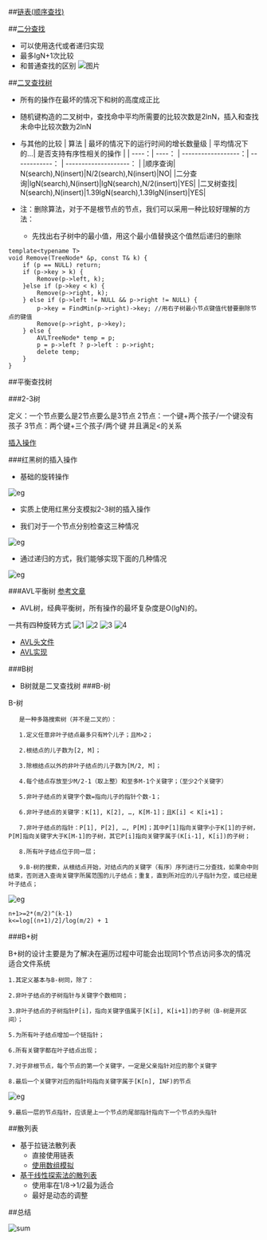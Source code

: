 ##[链表(顺序查找)](template_linklistst.h)

##[二分查找](template_binarysearchst.h)
- 可以使用迭代或者递归实现
- 最多lgN+1次比较
- 和普通查找的区别
![图片](http://ww4.sinaimg.cn/mw690/6941baebjw1elxv7p279wj20gl05tdgc.jpg)


##[二叉查找树](template_bitreesearchst.h)
-  所有的操作在最坏的情况下和树的高度成正比
-  随机键构造的二叉树中，查找命中平均所需要的比较次数是2lnN，插入和查找未命中比较次数为2lnN

- 与其他的比较
| 算法 | 最坏的情况下的运行时间的增长数量级 | 平均情况下的...| 是否支持有序性相关的操作 |
| ----：| ----： | ------------------：| ------------： | --------------------： |
|顺序查询| N(search),N(insert)|N/2(search),N(insert)|NO|
|二分查询|lgN(search),N(insert)|lgN(search),N/2(insert)|YES|
|二叉树查找| N(search),N(insert)|1.39lgN(search),1.39lgN(insert)|YES|

- 注：删除算法，对于不是根节点的节点，我们可以采用一种比较好理解的方法：
  - 先找出右子树中的最小值，用这个最小值替换这个值然后递归的删除


```
template<typename T>
void Remove(TreeNode* &p, const T& k) {
    if (p == NULL) return;
    if (p->key > k) {
        Remove(p->left, k);
    }else if (p->key < k) {
        Remove(p->right, k);
    } else if (p->left != NULL && p->right != NULL) {
        p->key = FindMin(p->right)->key; //用右子树最小节点键值代替要删除节点的键值
        Remove(p->right, p->key);
    } else {
        AVLTreeNode* temp = p;
        p = p->left ? p->left : p->right;
        delete temp; 
    }
}
```



##平衡查找树

###2-3树

定义：一个节点要么是2节点要么是3节点
2节点：一个键+两个孩子/一个键没有孩子
3节点：两个键+三个孩子/两个键
并且满足<的关系

[插入操作](http://algs4.cs.princeton.edu/33balanced/)

###红黑树的插入操作

- 基础的旋转操作

![eg](RB0.PNG)

- 实质上使用红黑分支模拟2-3树的插入操作

- 我们对于一个节点分别检查这三种情况

![eg](RB1.PNG)

- 通过递归的方式，我们能够实现下面的几种情况

![eg](RB2.PNG)

###AVL平衡树
[参考文章](http://www.cnblogs.com/vincently/p/4225976.html)

- AVL树，经典平衡树，所有操作的最坏复杂度是O(lgN)的。

一共有四种旋转方式
![1](http://images.cnitblog.com/i/497634/201403/281626153129361.jpg)
![2](http://images.cnitblog.com/i/497634/201403/281626410316969.jpg)
![3](http://images.cnitblog.com/i/497634/201403/281627088127150.jpg)
![4](http://images.cnitblog.com/i/497634/201403/281628118447060.jpg)

- [AVL头文件](avl_tree.h)
- [AVL实现](avl_tree.cpp)


###B树
- B树就是二叉查找树
###B-树

B-树

       是一种多路搜索树（并不是二叉的）：

       1.定义任意非叶子结点最多只有M个儿子；且M>2；

       2.根结点的儿子数为[2, M]；

       3.除根结点以外的非叶子结点的儿子数为[M/2, M]；

       4.每个结点存放至少M/2-1（取上整）和至多M-1个关键字；（至少2个关键字）

       5.非叶子结点的关键字个数=指向儿子的指针个数-1；

       6.非叶子结点的关键字：K[1], K[2], …, K[M-1]；且K[i] < K[i+1]；

       7.非叶子结点的指针：P[1], P[2], …, P[M]；其中P[1]指向关键字小于K[1]的子树，P[M]指向关键字大于K[M-1]的子树，其它P[i]指向关键字属于(K[i-1], K[i])的子树；

       8.所有叶子结点位于同一层；
		
       9.B-树的搜索，从根结点开始，对结点内的关键字（有序）序列进行二分查找，如果命中则结束，否则进入查询关键字所属范围的儿子结点；重复，直到所对应的儿子指针为空，或已经是叶子结点；
		

![eg](http://p.blog.csdn.net/images/p_blog_csdn_net/manesking/4.JPG)


```
n+1>=2*(m/2)^(k-1)
k<=log[(n+1)/2]/log(m/2) + 1
```

###B+树


B+树的设计主要是为了解决在遍历过程中可能会出现同1个节点访问多次的情况
适合文件系统

	1.其定义基本与B-树同，除了：
	
	2.非叶子结点的子树指针与关键字个数相同；
	
	3.非叶子结点的子树指针P[i]，指向关键字值属于[K[i], K[i+1])的子树（B-树是开区间）；
	
	5.为所有叶子结点增加一个链指针；
	
	6.所有关键字都在叶子结点出现；

	7.对于非根节点，每个节点的第一个关键字，一定是父亲指针对应的那个关键字

	8.最后一个关键字对应的指针吗指向关键字属于[K[n], INF)的节点

![eg](http://images.cnblogs.com/cnblogs_com/syxchina/201110/20111001231859983.png)

	9.最后一层的节点指针，应该是上一个节点的尾部指针指向下一个节点的头指针

	
##散列表
- 基于拉链法散列表
  - 直接使用链表
  - [使用数组模拟](hash_tabel_linklist.cpp)
- [基于线性探索法的散列表](hash_table_liner.cpp)
  - 使用率在1/8->1/2最为适合
  - 最好是动态的调整


##总结

![sum](SUM.PNG)



	
